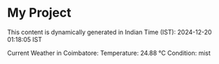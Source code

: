 # My Project

This content is dynamically generated in Indian Time (IST): 2024-12-20 01:18:05 IST


Current Weather in Coimbatore:
Temperature: 24.88 °C
Condition: mist
